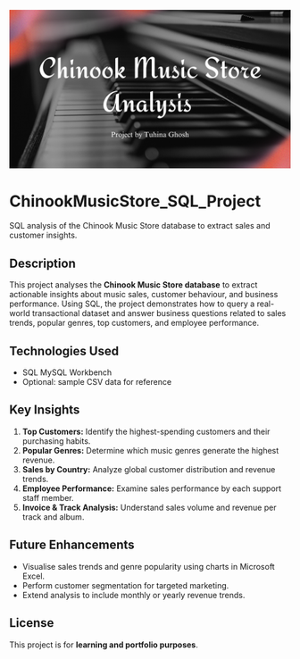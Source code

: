 ![Uploading image.png…](https://github.com/pondofponders52-tech/ChinookMusicStore_SQL_Project/blob/7311ce74613b462214b46c549f8d4bbe10569709/SQL%20Chinook%20Music%20Store%20ppt.png)


# ChinookMusicStore_SQL_Project
SQL analysis of the Chinook Music Store database to extract sales and customer insights.

## Description
This project analyses the **Chinook Music Store database** to extract actionable insights about music sales, customer behaviour, and business performance. Using SQL, the project demonstrates how to query a real-world transactional dataset and answer business questions related to sales trends, popular genres, top customers, and employee performance.

## Technologies Used
- SQL MySQL Workbench
- Optional: sample CSV data for reference

## Key Insights
1. **Top Customers:** Identify the highest-spending customers and their purchasing habits.  
2. **Popular Genres:** Determine which music genres generate the highest revenue.  
3. **Sales by Country:** Analyze global customer distribution and revenue trends.  
4. **Employee Performance:** Examine sales performance by each support staff member.  
5. **Invoice & Track Analysis:** Understand sales volume and revenue per track and album.

## Future Enhancements
- Visualise sales trends and genre popularity using charts in Microsoft Excel.  
- Perform customer segmentation for targeted marketing.  
- Extend analysis to include monthly or yearly revenue trends.
   
## License
This project is for **learning and portfolio purposes**.
